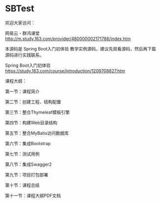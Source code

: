 # SBTest
欢迎大家访问：

网易云 - 群鸿课堂 
http://m.study.163.com/provider/480000002171788/index.htm



本源码是 Spring Boot入门初体验 教学实例源码，建议先观看源码，然后再下载源码进行实践联系。


Spring Boot入门初体验 https://study.163.com/course/introduction/1209708827.htm

课程大纲：

第一节：课程简介

第二节：创建工程、结构配置

第三节：整合Thymeleaf模板引擎

第四节：构建Web目录结构

第五节：整合MyBatis访问数据库

第六节：集成Bootstrap

第七节：测试用例

第八节：集成Swagger2

第九节：项目打包部署

第十节：课程总结

第十一节：课程大纲PDF文档


